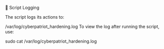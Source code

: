 📄 Script Logging

The script logs its actions to:

/var/log/cyberpatriot_hardening.log
To view the log after running the script, use:

sudo cat /var/log/cyberpatriot_hardening.log
